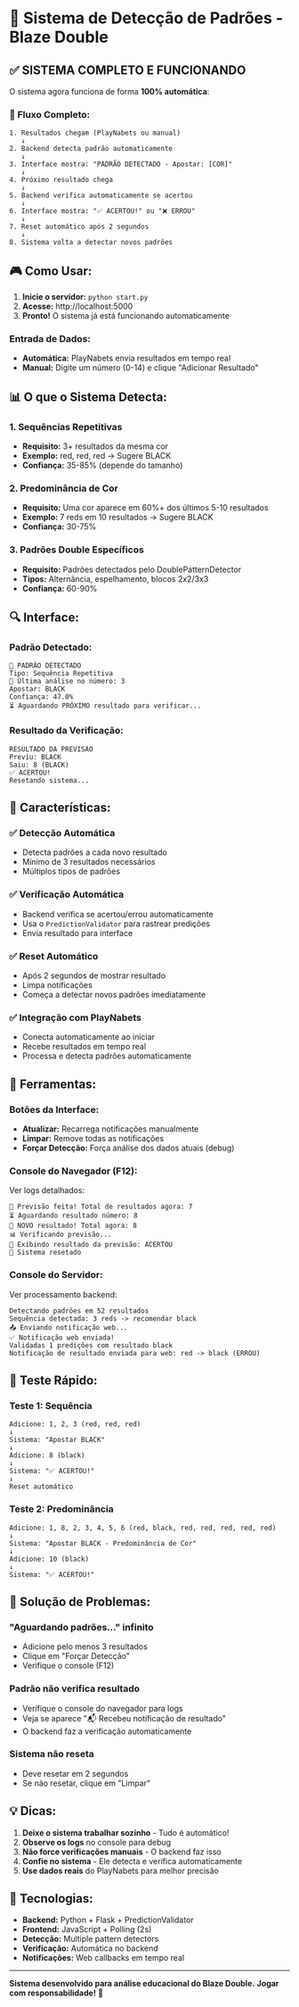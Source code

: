# 🎯 Sistema de Detecção de Padrões - Blaze Double

## ✅ SISTEMA COMPLETO E FUNCIONANDO

O sistema agora funciona de forma **100% automática**:

### 🔄 Fluxo Completo:

```
1. Resultados chegam (PlayNabets ou manual)
   ↓
2. Backend detecta padrão automaticamente
   ↓
3. Interface mostra: "PADRÃO DETECTADO - Apostar: [COR]"
   ↓
4. Próximo resultado chega
   ↓
5. Backend verifica automaticamente se acertou
   ↓
6. Interface mostra: "✅ ACERTOU!" ou "❌ ERROU"
   ↓
7. Reset automático após 2 segundos
   ↓
8. Sistema volta a detectar novos padrões
```

## 🎮 Como Usar:

1. **Inicie o servidor:** `python start.py`
2. **Acesse:** http://localhost:5000
3. **Pronto!** O sistema já está funcionando automaticamente

### Entrada de Dados:

- **Automática:** PlayNabets envia resultados em tempo real
- **Manual:** Digite um número (0-14) e clique "Adicionar Resultado"

## 📊 O que o Sistema Detecta:

### 1. Sequências Repetitivas

- **Requisito:** 3+ resultados da mesma cor
- **Exemplo:** red, red, red → Sugere BLACK
- **Confiança:** 35-85% (depende do tamanho)

### 2. Predominância de Cor

- **Requisito:** Uma cor aparece em 60%+ dos últimos 5-10 resultados
- **Exemplo:** 7 reds em 10 resultados → Sugere BLACK
- **Confiança:** 30-75%

### 3. Padrões Double Específicos

- **Requisito:** Padrões detectados pelo DoublePatternDetector
- **Tipos:** Alternância, espelhamento, blocos 2x2/3x3
- **Confiança:** 60-90%

## 🔍 Interface:

### Padrão Detectado:

```
🔔 PADRÃO DETECTADO
Tipo: Sequência Repetitiva
📍 Última análise no número: 3
Apostar: BLACK
Confiança: 47.0%
⏳ Aguardando PRÓXIMO resultado para verificar...
```

### Resultado da Verificação:

```
RESULTADO DA PREVISÃO
Previu: BLACK
Saiu: 8 (BLACK)
✅ ACERTOU!
Resetando sistema...
```

## 🎯 Características:

### ✅ Detecção Automática

- Detecta padrões a cada novo resultado
- Mínimo de 3 resultados necessários
- Múltiplos tipos de padrões

### ✅ Verificação Automática

- Backend verifica se acertou/errou automaticamente
- Usa o `PredictionValidator` para rastrear predições
- Envia resultado para interface

### ✅ Reset Automático

- Após 2 segundos de mostrar resultado
- Limpa notificações
- Começa a detectar novos padrões imediatamente

### ✅ Integração com PlayNabets

- Conecta automaticamente ao iniciar
- Recebe resultados em tempo real
- Processa e detecta padrões automaticamente

## 🔧 Ferramentas:

### Botões da Interface:

- **Atualizar:** Recarrega notificações manualmente
- **Limpar:** Remove todas as notificações
- **Forçar Detecção:** Força análise dos dados atuais (debug)

### Console do Navegador (F12):

Ver logs detalhados:

```
📌 Previsão feita! Total de resultados agora: 7
⏳ Aguardando resultado número: 8
🎲 NOVO resultado! Total agora: 8
📊 Verificando previsão...
🎯 Exibindo resultado da previsão: ACERTOU
🔄 Sistema resetado
```

### Console do Servidor:

Ver processamento backend:

```
Detectando padrões em 52 resultados
Sequência detectada: 3 reds -> recomendar black
📤 Enviando notificação web...
✅ Notificação web enviada!
Validadas 1 predições com resultado black
Notificação de resultado enviada para web: red -> black (ERROU)
```

## 🧪 Teste Rápido:

### Teste 1: Sequência

```
Adicione: 1, 2, 3 (red, red, red)
↓
Sistema: "Apostar BLACK"
↓
Adicione: 8 (black)
↓
Sistema: "✅ ACERTOU!"
↓
Reset automático
```

### Teste 2: Predominância

```
Adicione: 1, 8, 2, 3, 4, 5, 6 (red, black, red, red, red, red, red)
↓
Sistema: "Apostar BLACK - Predominância de Cor"
↓
Adicione: 10 (black)
↓
Sistema: "✅ ACERTOU!"
```

## 🐛 Solução de Problemas:

### "Aguardando padrões..." infinito

- Adicione pelo menos 3 resultados
- Clique em "Forçar Detecção"
- Verifique o console (F12)

### Padrão não verifica resultado

- Verifique o console do navegador para logs
- Veja se aparece "📬 Recebeu notificação de resultado"
- O backend faz a verificação automaticamente

### Sistema não reseta

- Deve resetar em 2 segundos
- Se não resetar, clique em "Limpar"

## 💡 Dicas:

1. **Deixe o sistema trabalhar sozinho** - Tudo é automático!
2. **Observe os logs** no console para debug
3. **Não force verificações manuais** - O backend faz isso
4. **Confie no sistema** - Ele detecta e verifica automaticamente
5. **Use dados reais** do PlayNabets para melhor precisão

## 🚀 Tecnologias:

- **Backend:** Python + Flask + PredictionValidator
- **Frontend:** JavaScript + Polling (2s)
- **Detecção:** Multiple pattern detectors
- **Verificação:** Automática no backend
- **Notificações:** Web callbacks em tempo real

---

**Sistema desenvolvido para análise educacional do Blaze Double.**
**Jogar com responsabilidade!** 🎲


